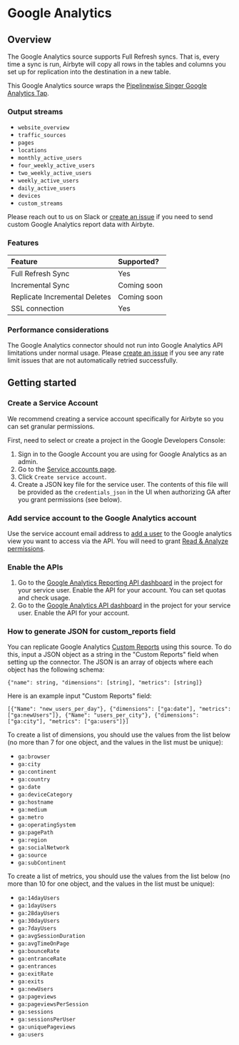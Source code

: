 # Google Analytics

## Overview

The Google Analytics source supports Full Refresh syncs. That is, every time a sync is run, Airbyte will copy all rows in the tables and columns you set up for replication into the destination in a new table.

This Google Analytics source wraps the [Pipelinewise Singer Google Analytics Tap](https://github.com/transferwise/pipelinewise-tap-google-analytics).

### Output streams
* `website_overview`
* `traffic_sources`
* `pages`
* `locations`
* `monthly_active_users`
* `four_weekly_active_users`
* `two_weekly_active_users`
* `weekly_active_users`
* `daily_active_users`
* `devices`
* `custom_streams`

Please reach out to us on Slack or [create an issue](https://github.com/airbytehq/airbyte/issues) if you need to send custom Google Analytics report data with Airbyte.

### Features

| Feature | Supported? |
| :--- | :--- |
| Full Refresh Sync | Yes |
| Incremental Sync | Coming soon |
| Replicate Incremental Deletes | Coming soon |
| SSL connection | Yes |

### Performance considerations

The Google Analytics connector should not run into Google Analytics API limitations under normal usage. Please [create an issue](https://github.com/airbytehq/airbyte/issues) if you see any rate limit issues that are not automatically retried successfully.

## Getting started

### Create a Service Account

We recommend creating a service account specifically for Airbyte so you can set granular permissions.

First, need to select or create a project in the Google Developers Console:

1. Sign in to the Google Account you are using for Google Analytics as an admin.
2. Go to the [Service accounts page](https://console.developers.google.com/iam-admin/serviceaccounts).
3. Click `Create service account`.
4. Create a JSON key file for the service user. The contents of this file will be provided as the `credentials_json` in the UI when authorizing GA after you grant permissions \(see below\).

### Add service account to the Google Analytics account

Use the service account email address to [add a user](https://support.google.com/analytics/answer/1009702) to the Google analytics view you want to access via the API. You will need to grant [Read & Analyze permissions](https://support.google.com/analytics/answer/2884495).

### Enable the APIs

1. Go to the [Google Analytics Reporting API dashboard](https://console.developers.google.com/apis/api/analyticsreporting.googleapis.com/overview) in the project for your service user. Enable the API for your account. You can set quotas and check usage.
2. Go to the [Google Analytics API dashboard](https://console.developers.google.com/apis/api/analytics.googleapis.com/overview) in the project for your service user. Enable the API for your account.

### How to generate JSON for custom_reports field
You can replicate Google Analytics [Custom Reports](https://support.google.com/analytics/answer/1033013?hl=en) using this source. To do this, input a JSON object as a string in the "Custom Reports" field when setting up the connector. The JSON is an array of objects where each object has the following schema: 

```
{"name": string, "dimensions": [string], "metrics": [string]}
```

Here is an example input "Custom Reports" field: 

```
[{"Name": "new_users_per_day"}, {"dimensions": ["ga:date"], "metrics": ["ga:newUsers"]}, {"Name": "users_per_city"}, {"dimensions": ["ga:city"], "metrics": ["ga:users"]}]
``` 

To create a list of dimensions, you should use the values from the list below 
(no more than 7 for one object, and the values in the list must be unique):
* `ga:browser`
* `ga:city`
* `ga:continent`
* `ga:country`
* `ga:date`
* `ga:deviceCategory`
* `ga:hostname`
* `ga:medium`
* `ga:metro`
* `ga:operatingSystem`
* `ga:pagePath`
* `ga:region`
* `ga:socialNetwork`
* `ga:source`
* `ga:subContinent`

To create a list of metrics, you should use the values from the list below 
(no more than 10 for one object, and the values in the list must be unique):
* `ga:14dayUsers`
* `ga:1dayUsers`
* `ga:28dayUsers`
* `ga:30dayUsers`
* `ga:7dayUsers`
* `ga:avgSessionDuration`
* `ga:avgTimeOnPage`
* `ga:bounceRate`
* `ga:entranceRate`
* `ga:entrances`
* `ga:exitRate`
* `ga:exits`
* `ga:newUsers`
* `ga:pageviews`
* `ga:pageviewsPerSession`
* `ga:sessions`
* `ga:sessionsPerUser`
* `ga:uniquePageviews`
* `ga:users`

